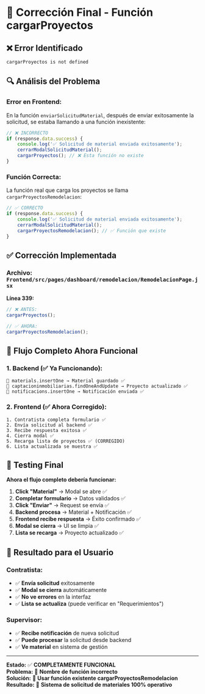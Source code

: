 # 🔧 Corrección Final - Función cargarProyectos

## ❌ **Error Identificado**

```
cargarProyectos is not defined
```

## 🔍 **Análisis del Problema**

### **Error en Frontend:**
En la función `enviarSolicitudMaterial`, después de enviar exitosamente la solicitud, se estaba llamando a una función inexistente:

```javascript
// ❌ INCORRECTO
if (response.data.success) {
    console.log('✅ Solicitud de material enviada exitosamente');
    cerrarModalSolicitudMaterial();
    cargarProyectos(); // ❌ Esta función no existe
}
```

### **Función Correcta:**
La función real que carga los proyectos se llama `cargarProyectosRemodelacion`:

```javascript
// ✅ CORRECTO
if (response.data.success) {
    console.log('✅ Solicitud de material enviada exitosamente');
    cerrarModalSolicitudMaterial();
    cargarProyectosRemodelacion(); // ✅ Función que existe
}
```

## ✅ **Corrección Implementada**

### **Archivo:** `Frontend/src/pages/dashboard/remodelacion/RemodelacionPage.jsx`

**Línea 339:**
```javascript
// ❌ ANTES:
cargarProyectos();

// ✅ AHORA:
cargarProyectosRemodelacion();
```

## 🎯 **Flujo Completo Ahora Funcional**

### **1. Backend (✅ Ya Funcionando):**
```
🐛 materials.insertOne → Material guardado ✅
🐛 captacioninmobiliarias.findOneAndUpdate → Proyecto actualizado ✅
🐛 notificacions.insertOne → Notificación enviada ✅
```

### **2. Frontend (✅ Ahora Corregido):**
```
1. Contratista completa formulario ✅
2. Envía solicitud al backend ✅
3. Recibe respuesta exitosa ✅
4. Cierra modal ✅
5. Recarga lista de proyectos ✅ (CORREGIDO)
6. Lista actualizada se muestra ✅
```

## 🧪 **Testing Final**

**Ahora el flujo completo debería funcionar:**

1. **Click "Material"** → Modal se abre ✅
2. **Completar formulario** → Datos validados ✅
3. **Click "Enviar"** → Request se envía ✅
4. **Backend procesa** → Material + Notificación ✅
5. **Frontend recibe respuesta** → Éxito confirmado ✅
6. **Modal se cierra** → UI se limpia ✅
7. **Lista se recarga** → Proyecto actualizado ✅

## 📱 **Resultado para el Usuario**

### **Contratista:**
- ✅ **Envía solicitud** exitosamente
- ✅ **Modal se cierra** automáticamente
- ✅ **No ve errores** en la interfaz
- ✅ **Lista se actualiza** (puede verificar en "Requerimientos")

### **Supervisor:**
- ✅ **Recibe notificación** de nueva solicitud
- ✅ **Puede procesar** la solicitud desde backend
- ✅ **Ve material** en sistema de gestión

---

**Estado:** ✅ **COMPLETAMENTE FUNCIONAL**  
**Problema:** 🔧 **Nombre de función incorrecto**  
**Solución:** 🎯 **Usar función existente cargarProyectosRemodelacion**  
**Resultado:** 🚀 **Sistema de solicitud de materiales 100% operativo**
